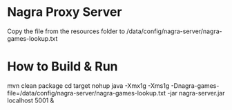 Nagra Proxy Server
==================

Copy the file from the resources folder to /data/config/nagra-server/nagra-games-lookup.txt

How to Build & Run
==================
mvn clean package
cd target
nohup java -Xmx1g -Xms1g -Dnagra-games-file=/data/config/nagra-server/nagra-games-lookup.txt -jar nagra-server.jar localhost 5001 &
